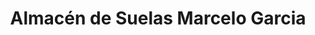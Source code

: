 ---
title: "Almacén de Suelas Marcelo Garcia"
url: /san-miguel/almacen-de-suelas-marcelo-garcia/
shop: zapatos
---